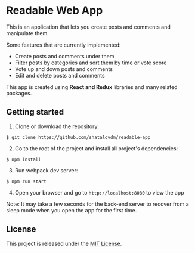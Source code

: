 # Readable Web App

This is an application that lets you create posts and comments and manipulate them. 

Some features that are currently implemented: 

- Create posts and comments under them 
- Filter posts by categories and sort them by time or vote score
- Vote up and down posts and comments
- Edit and delete posts and comments

This app is created using **React and Redux** libraries and many related packages. 

## Getting started

1. Clone or download the repository:

```
$ git clone https://github.com/shatalovdm/readable-app
``` 

2. Go to the root of the project and install all project's dependencies:
```
$ npm install
```

3. Run webpack dev server:
```
$ npm run start
```

4. Open your browser and go to `http://localhost:8080` to view the app

Note: It may take a few seconds for the back-end server to recover from a sleep mode when you open the app for the first time.

## License

This project is released under the [MIT License](https://opensource.org/licenses/MIT). 